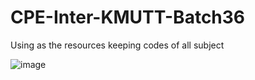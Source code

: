 # CPE-Inter-KMUTT-Batch36
Using as the resources keeping codes of all subject

![image](https://user-images.githubusercontent.com/51368129/183284281-770115fb-6b53-4460-bb0a-85401b8c1f68.png)
